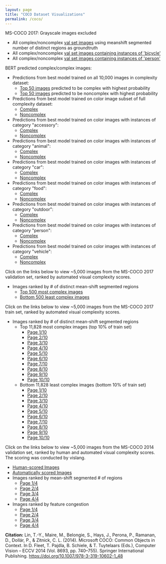 ```yaml
---
layout: page
title: "COCO Dataset Visualizations"
permalink: /coco/
---
```

MS-COCO 2017: Grayscale images excluded
- All complex/noncomplex [val set images](color-coco-val2017.html) using meanshift segmented number of distinct regions as groundtruth
- All complex/noncomplex [val set images containing instances of 'bicycle'](coco-bicycle-val2017.html)
- All complex/noncomplex [val set images containing instances of 'person'](coco-person-val2017.html)

BERT predicted complex/complex images:
- Predictions from best model trained on all 10,000 images in complexity dataset:
	- [Top 50 images](predicted-complex-full-set.html) predicted to be complex with highest probability
	- [Top 50 images](predicted-noncomplex-full-set.html) predicted to be noncomplex with highest probability
- Predictions from best model trained on color image subset of full complexity dataset:
	- [Complex](predicted-complex-full-color-set.html)
	- [Noncomplex](predicted-noncomplex-full-color-set.html)
- Predictions from best model trained on color images with instances of category "accessory":
	- [Complex](predicted-complex-accessory-rgb.html)
	- [Noncomplex](predicted-noncomplex-accessory-rgb.html)
- Predictions from best model trained on color images with instances of category "animal":
	- [Complex](predicted-complex-animal-rgb.html)
	- [Noncomplex](predicted-noncomplex-animal-rgb.html)
- Predictions from best model trained on color images with instances of category "car":
	- [Complex](predicted-complex-car-rgb.html)
	- [Noncomplex](predicted-noncomplex-car-rgb.html)
- Predictions from best model trained on color images with instances of category "food":
	- [Complex](predicted-complex-food-rgb.html)
	- [Noncomplex](predicted-noncomplex-food-rgb.html)
- Predictions from best model trained on color images with instances of category "outdoor":
	- [Complex](predicted-complex-outdoor-rgb.html)
	- [Noncomplex](predicted-noncomplex-outdoor-rgb.html)
- Predictions from best model trained on color images with instances of category "person":
	- [Complex](predicted-complex-person-rgb.html)
	- [Noncomplex](predicted-noncomplex-person-rgb.html)
- Predictions from best model trained on color images with instances of category "vehicle":
	- [Complex](predicted-complex-vehicle-rgb.html)
	- [Noncomplex](predicted-noncomplex-vehicle-rgb.html)

Click on the links below to view ~5,000 images from the MS-COCO 2017 validation set, ranked by automated visual complexity scores.
- Images ranked by # of distinct mean-shift segmented regions
	- [Top 500 most complex images](complex-coco-eval.html)
	- [Bottom 500 least complex images](noncomplex-coco-eval.html)

Click on the links below to view ~5,000 images from the MS-COCO 2017 train set, ranked by automated visual complexity scores.
- Images ranked by # of distinct mean-shift segmented regions
	- Top 11,828 most complex images (top 10% of train set)
		- [Page 1/10](complex-coco-train1.html)
		- [Page 2/10](complex-coco-train2.html)
		- [Page 3/10](complex-coco-train3.html)
		- [Page 4/10](complex-coco-train4.html)
		- [Page 5/10](complex-coco-train5.html)
		- [Page 6/10](complex-coco-train6.html)
		- [Page 7/10](complex-coco-train7.html)
		- [Page 8/10](complex-coco-train8.html)
		- [Page 9/10](complex-coco-train9.html)
		- [Page 10/10](complex-coco-train10.html)
	- Bottom 11,828 least complex images (bottom 10% of train set)
		- [Page 1/10](noncomplex-coco-train1.html)
		- [Page 2/10](noncomplex-coco-train2.html)
		- [Page 3/10](noncomplex-coco-train3.html)
		- [Page 4/10](noncomplex-coco-train4.html)
		- [Page 5/10](noncomplex-coco-train5.html)
		- [Page 6/10](noncomplex-coco-train6.html)
		- [Page 7/10](noncomplex-coco-train7.html)
		- [Page 8/10](noncomplex-coco-train8.html)
		- [Page 9/10](noncomplex-coco-train9.html)
		- [Page 10/10](noncomplex-coco-train10.html)

Click on the links below to view ~5,000 images from the MS-COCO 2014 validation set, ranked by human and automated visual complexity scores. The scoring was conducted
by vislang.

- [Human-scored Images](coco-human.html)
- [Automatically scored Images](coco-auto.html)
- Images ranked by mean-shift segmented # of regions
	- [Page 1/4](coco-regions-1.html)
	- [Page 2/4](coco-regions-2.html)
	- [Page 3/4](coco-regions-3.html)
	- [Page 4/4](coco-regions-4.html)
- Images ranked by feature congestion
	- [Page 1/4](coco-fc-1.html)
	- [Page 2/4](coco-fc-2.html)
	- [Page 3/4](coco-fc-3.html)
	- [Page 4/4](coco-fc-4.html)

**Citation:** Lin, T.-Y., Maire, M., Belongie, S., Hays, J., Perona, P., Ramanan, D., Dollár, P., & Zitnick, C. L. (2014). Microsoft COCO: Common Objects in Context. 
In D. Fleet, T. Pajdla, B. Schiele, & T. Tuytelaars (Eds.), Computer Vision – ECCV 2014 (Vol. 8693, pp. 740–755). Springer International Publishing. 
https://doi.org/10.1007/978-3-319-10602-1_48

